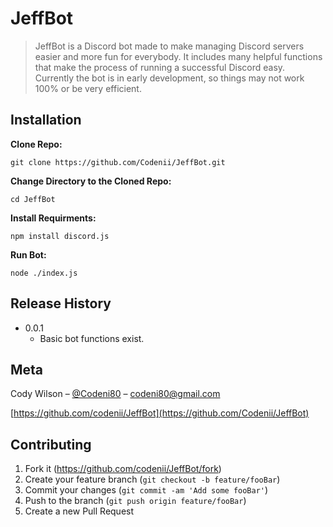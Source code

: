 # JeffBot
> JeffBot is a Discord bot made to make managing Discord servers easier and more fun for everybody. It includes many helpful functions that make the process of running a successful Discord easy. Currently the bot is in early development, so things may not work 100% or be very efficient.


## Installation

**Clone Repo:**
```
git clone https://github.com/Codenii/JeffBot.git
```

**Change Directory to the Cloned Repo:**
```
cd JeffBot
```

**Install Requirments:**
```
npm install discord.js
```

**Run Bot:**
```
node ./index.js
```

## Release History

* 0.0.1
    * Basic bot functions exist.

## Meta

Cody Wilson – [@Codeni80](https://twitter.com/codeni80) – codeni80@gmail.com

[https://github.com/codenii/JeffBot](https://github.com/Codenii/JeffBot)

## Contributing

1. Fork it (<https://github.com/codenii/JeffBot/fork>)
2. Create your feature branch (`git checkout -b feature/fooBar`)
3. Commit your changes (`git commit -am 'Add some fooBar'`)
4. Push to the branch (`git push origin feature/fooBar`)
5. Create a new Pull Request